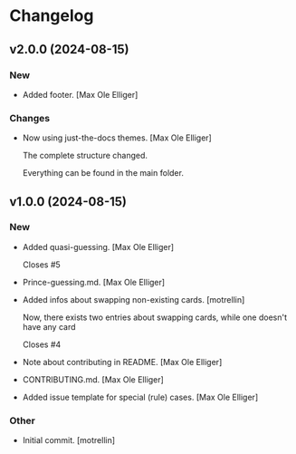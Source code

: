 # Changelog


## v2.0.0 (2024-08-15)

### New

* Added footer. [Max Ole Elliger]

### Changes

* Now using just-the-docs themes. [Max Ole Elliger]

  The complete structure changed.

  Everything can be found in the main folder.


## v1.0.0 (2024-08-15)

### New

* Added quasi-guessing. [Max Ole Elliger]

  Closes #5

* Prince-guessing.md. [Max Ole Elliger]

* Added infos about swapping non-existing cards. [motrellin]

  Now, there exists two entries about swapping cards, while one doesn't
  have any card

  Closes #4

* Note about contributing in README. [Max Ole Elliger]

* CONTRIBUTING.md. [Max Ole Elliger]

* Added issue template for special (rule) cases. [Max Ole Elliger]

### Other

* Initial commit. [motrellin]


